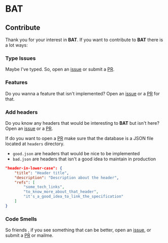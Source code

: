 # BAT

## Contribute

Thank you for your interest in **BAT**. If you want to contribute to **BAT** there is a lot ways:

### Type Issues

Maybe I've typed. So, open an [issue][issue] or submit a [PR][pr].

### Features

Do you wanna a feature that isn't implemented? Open an [issue][issue] or a [PR][pr] for that.

### Add headers

Do you know any headers that would be interesting to **BAT** but isn't here? Open an [issue][issue] or a [PR][pr].

If do you want to open a [PR][pr] make sure that the database is a JSON file located at `headers` directory.

* `good.json` are headers that would be nice to be implemented
* `bad.json` are headers that isn't a good idea to maintain in production

~~~ json
"header-in-lower-case": {
    "title": "Header title",
    "description": "Description about the header",
    "refs": [
        "some_tech_links",
        "to_know_more_about_that_header",
        "it's_a_good_idea_to_link_the_specification"
    ]
}
~~~

### Code Smells

So friends , if you see something that can be better, open an [issue][issue], or submit a [PR][pr] or mailme.

[issue]: https://github.com/AveCaesarMorituriTeSalutant/BAT/issues/new
[pr]: https://github.com/AveCaesarMorituriTeSalutant/BAT/pulls
[website]: https://AveCaesarMorituriTeSalutant.gitlab.io